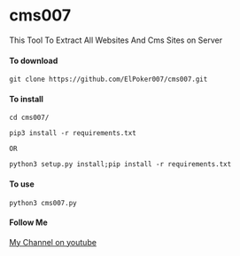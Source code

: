 # cms007
This Tool To Extract All Websites And Cms Sites on Server

<h4>To download</h4>

<p><code>git clone https://github.com/ElPoker007/cms007.git</code></p>

<h4>To install</h4>
<p><code>cd cms007/</code></p>
<p><code>pip3 install -r requirements.txt</code></p>

<p><code>OR</code></p>

<p><code>python3 setup.py install;pip install -r requirements.txt</code></p>

<h4>To use</h4>

<p><code>python3 cms007.py</code></p>

<h4>Follow Me</h4>

<a href="https://www.youtube.com/channel/UCkmU73jmY7TFUEYF0OGMQFQ">My Channel on youtube</a>
